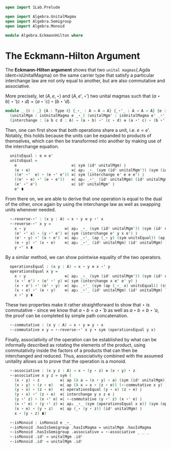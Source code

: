 
```agda
open import 1Lab.Prelude

open import Algebra.UnitalMagma
open import Algebra.Semigroup
open import Algebra.Monoid

module Algebra.EckmannHilton where
```


# The Eckmann-Hilton Argument

The **Eckmann-Hilton argument** shows that two `unital magmas`{.Agda ident=isUnitalMagma} on
the same carrier type that satisfy a particular interchange law are not only equal to another,
but are also commutative and associative.

More precisely, let $(A,e,\star)$ and $(A,e',\star')$ two unital magmas such that
$(a \star b) \star' (c \star d) = (a \star' c) \star (b \star' d)$.

```agda
module _ {ℓ : _} {A : Type ℓ} {_⋆_ : A → A → A} {_⋆'_ : A → A → A} {e : A} {e' : A}
  (unitalMgm : isUnitalMagma e _⋆_) (unitalMgm' : isUnitalMagma e' _⋆'_)
  (interchange : (a b c d : A) → (a ⋆ b) ⋆' (c ⋆ d) ≡ (a ⋆' c) ⋆ (b ⋆' d)) where
```

Then, one can first show that both operations share a unit, i.e. $e = e'$.
Notably, this holds because the units can be expanded to products of themselves,
which can then be transformed into another by making use of the interchange equation.

```agda
  unitsEqual : e ≡ e'
  unitsEqual =
    e                        ≡⟨ sym (idˡ unitalMgm) ⟩
    (e ⋆ e)                  ≡⟨ ap₂ _⋆_ (sym (idˡ unitalMgm')) (sym (idʳ unitalMgm')) ⟩
    ((e' ⋆'  e) ⋆ (e ⋆' e')) ≡⟨ sym (interchange e' e e e') ⟩
    ((e' ⋆ e) ⋆' (e ⋆ e'))   ≡⟨ ap₂ _⋆'_ (idʳ unitalMgm) (idˡ unitalMgm) ⟩
    (e' ⋆' e')               ≡⟨ idˡ unitalMgm' ⟩
    e' ∎
```

From there on, we are able to derive that one operation is equal to the dual of the other,
once again by using the interchange law as well as swapping units whenever needed.

```agda
  ⋆-reverse-⋆' : (x y : A) → x ⋆ y ≡ y ⋆' x
  ⋆-reverse-⋆' x y =
    x ⋆ y                 ≡⟨ ap₂ _⋆_ (sym (idˡ unitalMgm')) (sym (idʳ unitalMgm')) ⟩
    (e' ⋆' x) ⋆ (y ⋆' e') ≡⟨ sym (interchange e' y x e') ⟩
    (e' ⋆ y) ⋆' (x ⋆ e')  ≡⟨ ap₂ _⋆'_ (ap (_⋆ y) (sym unitsEqual)) (ap (x ⋆_) (sym unitsEqual)) ⟩
    (e ⋆ y) ⋆' (x ⋆ e)    ≡⟨ ap₂ _⋆'_ (idˡ unitalMgm) (idʳ unitalMgm) ⟩
    y ⋆' x ∎
```

By a similar method, we can show pointwise equality of the two operators.

```agda
  operationsEqual : (x y : A) → x ⋆ y ≡ x ⋆' y
  operationsEqual x y =
    x ⋆ y                 ≡⟨ ap₂ _⋆_ (sym (idʳ unitalMgm')) (sym (idˡ unitalMgm')) ⟩
    (x ⋆' e') ⋆ (e' ⋆' y) ≡⟨ sym (interchange x e' e' y) ⟩
    (x ⋆ e') ⋆' (e' ⋆ y)  ≡⟨ ap₂ _⋆'_ (sym (ap (_⋆_ x) unitsEqual)) (sym (ap (_⋆ y) unitsEqual)) ⟩
    (x ⋆ e) ⋆' (e ⋆ y)    ≡⟨ ap₂ _⋆'_ (idʳ unitalMgm) (idˡ unitalMgm) ⟩
    x ⋆' y ∎
```

These two properties make it rather straightforward to show that $\star$ is commutative -
since we know that $a \star b = a \star' b$ as well as $a \star b = b \star' a$,
the proof can be completed by simple path concatenation.

```agda
  ⋆-commutative : (x y : A) → x ⋆ y ≡ y ⋆ x
  ⋆-commutative x y = ⋆-reverse-⋆' x y ∙ sym (operationsEqual y x)
```

Finally, associativity of the operation can be established by what can be
informally described as rotating the elements of the product, using commutativity
inside the factors of a products that can then be interchanged and reduced.
Thus, associativity combined with the assumed unitality allows us to prove
that the operation is a monoid.

```agda
  ⋆-associative : (x y z : A) → x ⋆ (y ⋆ z) ≡ (x ⋆ y) ⋆ z
  ⋆-associative x y z = sym (
    (x ⋆ y) ⋆ z         ≡⟨ ap (λ a → (x ⋆ y) ⋆ a) (sym (idʳ unitalMgm)) ⟩
    (x ⋆ y) ⋆ (z ⋆ e)   ≡⟨ ap (λ x → x ⋆ (z ⋆ e)) (⋆-commutative x y) ⟩
    (y ⋆ x) ⋆ (z ⋆ e)   ≡⟨ operationsEqual (y ⋆ x) (z ⋆ e) ⟩
    (y ⋆ x) ⋆' (z ⋆ e)  ≡⟨ interchange y x z e ⟩
    (y ⋆' z) ⋆ (x ⋆' e) ≡⟨ ⋆-commutative (y ⋆' z) (x ⋆' e) ⟩
    (x ⋆' e) ⋆ (y ⋆' z) ≡⟨ ap₂ _⋆_ (sym (operationsEqual x e)) (sym (operationsEqual y z)) ⟩
    (x ⋆ e) ⋆ (y ⋆ z)   ≡⟨ ap (_⋆ (y ⋆ z)) (idʳ unitalMgm) ⟩
    x ⋆ (y ⋆ z) ∎)

  ⋆-isMonoid : isMonoid e _⋆_
  ⋆-isMonoid .hasIsSemigroup .hasIsMagma = unitalMgm .hasIsMagma
  ⋆-isMonoid .hasIsSemigroup .associative = ⋆-associative _ _ _
  ⋆-isMonoid .idˡ = unitalMgm .idˡ
  ⋆-isMonoid .idʳ = unitalMgm .idʳ
```
